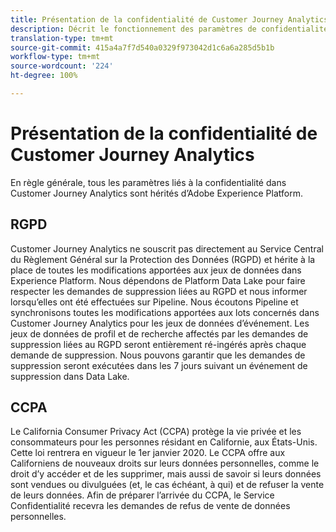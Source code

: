 ```yaml
---
title: Présentation de la confidentialité de Customer Journey Analytics
description: Décrit le fonctionnement des paramètres de confidentialité dans Customer Journey Analytics.
translation-type: tm+mt
source-git-commit: 415a4a7f7d540a0329f973042d1c6a6a285d5b1b
workflow-type: tm+mt
source-wordcount: '224'
ht-degree: 100%

---
```



# Présentation de la confidentialité de Customer Journey Analytics

En règle générale, tous les paramètres liés à la confidentialité dans Customer Journey Analytics sont hérités d’Adobe Experience Platform.

## RGPD

Customer Journey Analytics ne souscrit pas directement au Service Central du Règlement Général sur la Protection des Données (RGPD) et hérite à la place de toutes les modifications apportées aux jeux de données dans Experience Platform. Nous dépendons de Platform Data Lake pour faire respecter les demandes de suppression liées au RGPD et nous informer lorsqu’elles ont été effectuées sur Pipeline. Nous écoutons Pipeline et synchronisons toutes les modifications apportées aux lots concernés dans Customer Journey Analytics pour les jeux de données d’événement. Les jeux de données de profil et de recherche affectés par les demandes de suppression liées au RGPD seront entièrement ré-ingérés après chaque demande de suppression. Nous pouvons garantir que les demandes de suppression seront exécutées dans les 7 jours suivant un événement de suppression dans Data Lake.

## CCPA

Le California Consumer Privacy Act (CCPA) protège la vie privée et les consommateurs pour les personnes résidant en Californie, aux États-Unis. Cette loi rentrera en vigueur le 1er janvier 2020.
Le CCPA offre aux Californiens de nouveaux droits sur leurs données personnelles, comme le droit d’y accéder et de les supprimer, mais aussi de savoir si leurs données sont vendues ou divulguées (et, le cas échéant, à qui) et de refuser la vente de leurs données.
Afin de préparer l’arrivée du CCPA, le Service Confidentialité recevra les demandes de refus de vente de données personnelles.
